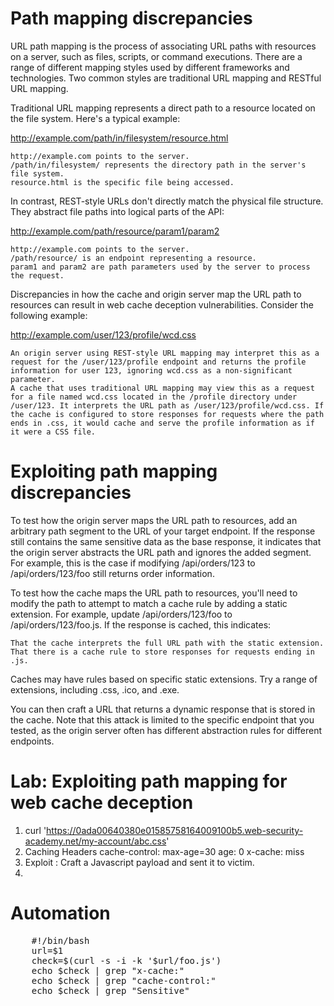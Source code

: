 # Path mapping discrepancies

URL path mapping is the process of associating URL paths with resources on a server, such as files, scripts, or command executions. There are a range of different mapping styles used by different frameworks and technologies. Two common styles are traditional URL mapping and RESTful URL mapping.

Traditional URL mapping represents a direct path to a resource located on the file system. Here's a typical example:

http://example.com/path/in/filesystem/resource.html

    http://example.com points to the server.
    /path/in/filesystem/ represents the directory path in the server's file system.
    resource.html is the specific file being accessed.

In contrast, REST-style URLs don't directly match the physical file structure. They abstract file paths into logical parts of the API:

http://example.com/path/resource/param1/param2

    http://example.com points to the server.
    /path/resource/ is an endpoint representing a resource.
    param1 and param2 are path parameters used by the server to process the request.

Discrepancies in how the cache and origin server map the URL path to resources can result in web cache deception vulnerabilities. Consider the following example:

http://example.com/user/123/profile/wcd.css

    An origin server using REST-style URL mapping may interpret this as a request for the /user/123/profile endpoint and returns the profile information for user 123, ignoring wcd.css as a non-significant parameter.
    A cache that uses traditional URL mapping may view this as a request for a file named wcd.css located in the /profile directory under /user/123. It interprets the URL path as /user/123/profile/wcd.css. If the cache is configured to store responses for requests where the path ends in .css, it would cache and serve the profile information as if it were a CSS file.

# Exploiting path mapping discrepancies

To test how the origin server maps the URL path to resources, add an arbitrary path segment to the URL of your target endpoint. If the response still contains the same sensitive data as the base response, it indicates that the origin server abstracts the URL path and ignores the added segment. For example, this is the case if modifying /api/orders/123 to /api/orders/123/foo still returns order information.

To test how the cache maps the URL path to resources, you'll need to modify the path to attempt to match a cache rule by adding a static extension. For example, update /api/orders/123/foo to /api/orders/123/foo.js. If the response is cached, this indicates:

    That the cache interprets the full URL path with the static extension.
    That there is a cache rule to store responses for requests ending in .js.

Caches may have rules based on specific static extensions. Try a range of extensions, including .css, .ico, and .exe.

You can then craft a URL that returns a dynamic response that is stored in the cache. Note that this attack is limited to the specific endpoint that you tested, as the origin server often has different abstraction rules for different endpoints. 


# Lab: Exploiting path mapping for web cache deception
1. curl 'https://0ada00640380e01585758164009100b5.web-security-academy.net/my-account/abc.css'
2. Caching Headers
   cache-control: max-age=30
   age: 0
   x-cache: miss
3. Exploit : Craft a Javascript payload and sent it to victim.
4. <script>document.location="http://vulnerable.tld/path/foo..css"</script>

# Automation
<pre>
    #!/bin/bash
    url=$1
    check=$(curl -s -i -k '$url/foo.js')
    echo $check | grep "x-cache:"
    echo $check | grep "cache-control:"
    echo $check | grep "Sensitive"
</pre>
